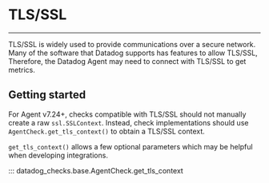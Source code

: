 # TLS/SSL

-----

TLS/SSL is widely used to provide communications over a secure network. Many of the software that Datadog supports has features to allow TLS/SSL,
Therefore, the Datadog Agent may need to connect with TLS/SSL to get metrics.


## Getting started
For Agent v7.24+, checks compatible with TLS/SSL should not manually create a raw `ssl.SSLContext`.
Instead, check implementations should use `AgentCheck.get_tls_context()` to obtain a TLS/SSL context. 

`get_tls_context()` allows a few optional parameters which may be helpful when developing integrations.

::: datadog_checks.base.AgentCheck.get_tls_context
